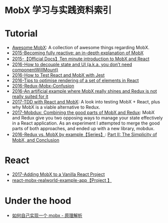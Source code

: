 # MobX 学习与实践资料索引

# Tutorial 
- [Awesome MobX](https://github.com/mobxjs/awesome-mobx): A collection of awesome things regarding MobX.
- [2015-Becoming fully reactive: an in-depth explanation of MobX](http://6me.us/3in)
- [2015-【Official Docs】Ten minute introduction to MobX and React](https://mobx.js.org/getting-started.html)
- [2016-How to decouple state and UI (a.k.a. you don’t need componentWillMount)](http://6me.us/c0uu)
- [2016-How to Test React and MobX with Jest](https://semaphoreci.com/community/tutorials/how-to-test-react-and-mobx-with-jest)
- [2016-Tips to optimise rendering of a set of elements in React](http://6me.us/Gylrs)
- [2016-Redux-Mobx-Confusion](http://www.robinwieruch.de/redux-mobx-confusion/)
- [2016-An artificial example where MobX really shines and Redux is not really suited for it](http://6me.us/q4oR0C)
- [2017-TDD with React and MobX](http://engineering.pivotal.io/post/tdd-mobx/): A look into testing MobX + React, plus why MobX is a viable alternative to Redux.
- [2017-Mobdux: Combining the good parts of MobX and Redux](https://parg.co/bLd): MobX and Redux give you two opposing ways to manage your state effectively in a React application. As an experiment I attempted to merge the good parts of both approaches, and ended up with a new library, mobdux.
- [2016-Redux vs. MobX by example【Series】](http://6me.us/KfeTad): [Part II: The Simplicity of MobX, and Conclusion](http://6me.us/KfeTad)

# React

- [2017-Adding MobX to a Vanilla React Project](https://dzone.com/articles/adding-mobx-to-a-vanilla-react-project)
- [react-mobx-realworld-example-app【Project 】](https://github.com/gothinkster/react-mobx-realworld-example-app)

# Under the hood

- [如何自己实现一个 mobx - 原理解析](https://zhuanlan.zhihu.com/p/26559530)






